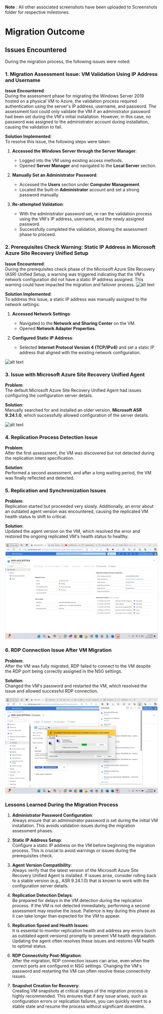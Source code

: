 **Note** : All other associated screenshots have been uploaded to Screenshots folder for respective milestones.
# Migration Outcome

## Issues Encountered
During the migration process, the following issues were noted:

### 1. Migration Assessment Issue: VM Validation Using IP Address and Username

**Issue Encountered**:  
During the assessment phase for migrating the Windows Server 2019 hosted on a physical VM to Azure, the validation process required authentication using the server's IP address, username, and password. The assessment tool could only validate the VM if an administrator password had been set during the VM's initial installation. However, in this case, no password was assigned to the administrator account during installation, causing the validation to fail.

**Solution Implemented**:  
To resolve this issue, the following steps were taken:

1. **Accessed the Windows Server through the Server Manager**:
   - Logged into the VM using existing access methods.
   - Opened **Server Manager** and navigated to the **Local Server** section.

2. **Manually Set an Administrator Password**:
   - Accessed the **Users** section under **Computer Management**.
   - Located the built-in **Administrator** account and set a strong password manually.

3. **Re-attempted Validation**:
   - With the administrator password set, re-ran the validation process using the VM's IP address, username, and the newly assigned password.
   - Successfully completed the validation, allowing the assessment phase to proceed.
### 2. Prerequisites Check Warning: Static IP Address in Microsoft Azure Site Recovery Unified Setup

**Issue Encountered**:  
During the prerequisites check phase of the Microsoft Azure Site Recovery (ASR) Unified Setup, a warning was triggered indicating that the VM's network configuration did not have a static IP address assigned. This warning could have impacted the migration and failover process.
![alt text](<Screenshots/Others/Static ip address issue.png>)

**Solution Implemented**:  
To address this issue, a static IP address was manually assigned to the network settings:

1. **Accessed Network Settings**:
   - Navigated to the **Network and Sharing Center** on the VM.
   - Opened **Network Adapter Properties**.

2. **Configured Static IP Address**:
   - Selected **Internet Protocol Version 4 (TCP/IPv4)** and set a static IP address that aligned with the existing network configuration.

![alt text](<Screenshots/Others/Fixing static ip address.png>)
### 3. Issue with Microsoft Azure Site Recovery Unified Agent

**Problem**:  
The default Microsoft Azure Site Recovery Unified Agent had issues configuring the configuration server details.

**Solution**:  
Manually searched for and installed an older version, **Microsoft ASR 9.24.1.0**, which successfully allowed configuration of the server details.

![alt text](<Screenshots/Others/Microsoft ASR.png>)
### 4. Replication Process Detection Issue

**Problem**:  
After the first assessment, the VM was discovered but not detected during the replication intent specification.

**Solution**:  
Performed a second assessment, and after a long waiting period, the VM was finally reflected and detected.
### 5. Replication and Synchronization Issues

**Problem**:  
Replication started but proceeded very slowly. Additionally, an error about an outdated agent version was encountered, causing the replicated VM health status to shift to critical.

**Solution**:  
Updated the agent version on the VM, which resolved the error and restored the ongoing replicated VM's health status to healthy.

![alt text](<Screenshots/Milestone5 VM migration execution/23. Replication status.png>)

### 6. RDP Connection Issue After VM Migration

**Problem**:  
After the VM was fully migrated, RDP failed to connect to the VM despite the RDP port being correctly assigned in the NSG settings.

**Solution**:  
Changed the VM's password and restarted the VM, which resolved the issue and allowed successful RDP connection.

![alt text](<Screenshots/Issues/RDP connection issue.png>)
### Lessons Learned During the Migration Process

1. **Administrator Password Configuration**:  
   Always ensure that an administrator password is set during the initial VM installation. This avoids validation issues during the migration assessment phases.

2. **Static IP Address Setup**:  
   Configure a static IP address on the VM before beginning the migration process. This is crucial to avoid warnings or issues during the prerequisites check.

3. **Agent Version Compatibility**:  
   Always verify that the latest version of the Microsoft Azure Site Recovery Unified Agent is installed. If issues arise, consider rolling back to a stable version (e.g., ASR 9.24.1.0) that is known to work with the configuration server details.

4. **Replication Detection Delays**:  
   Be prepared for delays in the VM detection during the replication process. If the VM is not detected immediately, performing a second assessment may resolve the issue. Patience is key during this phase as it can take longer than expected for the VM to appear.

5. **Replication Speed and Health Issues**:  
   It is essential to monitor replication health and address any errors (such as outdated agent versions) promptly to prevent VM health degradation. Updating the agent often resolves these issues and restores VM health to optimal status.

6. **RDP Connectivity Post-Migration**:  
   After the migration, RDP connection issues can arise, even when the correct ports are configured in NSG settings. Changing the VM's password and restarting the VM can often resolve these connectivity issues.

7. **Snapshot Creation for Recovery**:  
   Creating VM snapshots at critical stages of the migration process is highly recommended. This ensures that if any issue arises, such as configuration errors or replication failures, you can quickly revert to a stable state and resume the process without significant downtime.
